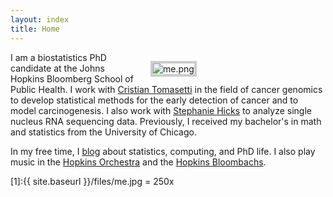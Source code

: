 ```yaml
---
layout: index
title: Home
---
```




<figure style="float: right; width: 240px; margin-left: 24px; margin-bottom: 6px">
	<img src="{{ site.baseurl }}/files/me.png" alt="me.png" style="border: #ccc 4px solid"/>
	<figcaption style="text-align: center; font-size: x-large">
    </figcaption>
</figure>

I am a biostatistics PhD candidate at the Johns Hopkins Bloomberg School of Public Health. I work with [Cristian Tomasetti](https://cristiantomasetti.com) in the field of cancer genomics to develop statistical methods for the early detection of cancer and to model carcinogenesis. I also work with [Stephanie Hicks](https://www.stephaniehicks.com/) to analyze single nucleus RNA sequencing data. Previously, I received my bachelor's in math and statistics from the University of Chicago. 

In my free time, I [blog](https://blog.albertkuo.me) about statistics, computing, and PhD life. I also play music in the [Hopkins Orchestra](https://studentaffairs.jhu.edu/hso) and the [Hopkins Bloombachs](https://www.facebook.com/groups/bloombachsathopkins). 

[1]:{{ site.baseurl }}/files/me.jpg = 250x

